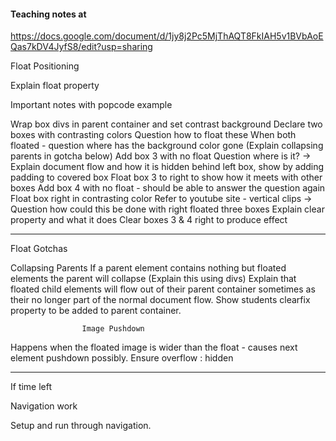 #### Teaching notes at 

https://docs.google.com/document/d/1jy8j2Pc5MjThAQT8FkIAH5v1BVbAoEQas7kDV4JyfS8/edit?usp=sharing

Float Positioning


Explain float property


Important notes with popcode example


Wrap box divs in parent container and set contrast background
Declare two boxes with contrasting colors
Question how to float these
When both floated - question where has the background color gone (Explain collapsing parents in gotcha below)
Add box 3 with no float
Question where is it? -> Explain document flow and how it is hidden behind left box, show by adding padding to covered box
Float box 3 to right to show how it meets with other boxes
Add box 4 with no float - should be able to answer the question again
Float box right in contrasting color
Refer to youtube site - vertical clips -> Question how could this be done with right floated three boxes
Explain clear property and what it does
Clear boxes 3 & 4 right to produce effect






--------------------------------------------------------------------------------------------------------------------------------


Float Gotchas


Collapsing Parents
If a parent element contains nothing but floated elements the parent will collapse (Explain this using divs)
Explain that floated child elements will flow out of their parent container sometimes as their no longer part of the normal document flow.
Show students clearfix property to be added to parent container.


					Image Pushdown


Happens when the floated image is wider than the float - causes next element pushdown possibly. Ensure
            overflow : hidden



--------------------------------------------------------------------------------------------------------------------------------


If time left


Navigation work


Setup and run through navigation.
